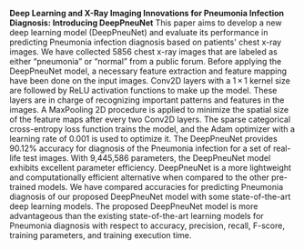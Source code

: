 **Deep Learning and X-Ray Imaging Innovations for Pneumonia Infection Diagnosis: Introducing DeepPneuNet**
This paper aims to develop a new deep learning model (DeepPneuNet) and evaluate its performance in predicting Pneumonia infection diagnosis based on patients' chest x-ray images. We have collected 5856 chest x-ray images that are labeled as either “pneumonia” or “normal” from a public forum. Before applying the DeepPneuNet model, a necessary feature extraction and feature mapping have been done on the input images. Conv2D layers with a 1 × 1 kernel size are followed by ReLU activation functions to make up the model. These layers are in charge of recognizing important patterns and features in the images. A MaxPooling 2D procedure is applied to minimize the spatial size of the feature maps after every two Conv2D layers. The sparse categorical cross-entropy loss function trains the model, and the Adam optimizer with a learning rate of 0.001 is used to optimize it. The DeepPneuNet provides 90.12% accuracy for diagnosis of the Pneumonia infection for a set of real-life test images. With 9,445,586 parameters, the DeepPneuNet model exhibits excellent parameter efficiency. DeepPneuNet is a more lightweight and computationally efficient alternative when compared to the other pre-trained models. We have compared accuracies for predicting Pneumonia diagnosis of our proposed DeepPneuNet model with some state-of-the-art deep learning models. The proposed DeepPneuNet model is more advantageous than the existing state-of-the-art learning models for Pneumonia diagnosis with respect to accuracy, precision, recall, F-score, training parameters, and training execution time.
